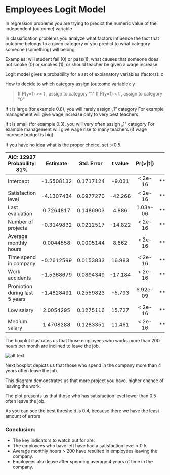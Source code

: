 # Employees Logit Model

In regression problems you are trying to predict the numeric value of the independent (outcome) variable

In classification problems you analyze what factors influence the fact that outcome belongs to a given category or you predict to what category someone (something) will belong

Examples: will student fail (0) or pass(1), what causes that someone does not smoke (0) or smokes (1), or should teacher be given a wage increase 

Logit model gives a probability for a set of explanatory variables (factors): x

How to decide to which category assign (outcome variable): y

> If P(y=1) >= t , assign to category "1"
> If P(y=1) < t ,   assign to category "0"

If t is large (for example 0.8), you will rarely assign „1” category
For example management will give wage increase only to very best teachers

If t is small (for example 0.3), you will very often assign „1” category
For example management will give wage rise to many teachers (if wage increase budget is big)

If you have no idea what is the proper choice, set t=0.5

|     AIC: 12927     Probability: 81%      |      Estimate     |     Std. Error    |      t value      |     Pr(>\|t\|)    |            |
|------------------------------------------|:-----------------:|:-----------------:|:-----------------:|:-----------------:|:----------:|
|     Intercept                            |     -1.5508132    |      0.1717124    |       -9.031      |      <   2e-16    |     ***    |
|     Satisfaction level                   |     -4.1307434    |      0.0977270    |     -42.268       |     <   2e-16     |     ***    |
|     Last evaluation                      |      0.7264817    |      0.1486903    |        4.886      |      1.03e-06     |     ***    |
|     Number of   projects                 |     -0.3149832    |      0.0212517    |       -14.822     |      <   2e-16    |     ***    |
|     Average monthly     hours            |      0.0044558    |      0.0005144    |        8.662      |      <   2e-16    |     ***    |
|     Time spend   in     company          |     -0.2612599    |      0.0153833    |       16.983      |      <   2e-16    |     ***    |
|     Work accidents                       |     -1.5368679    |      0.0894349    |       -17.184     |     <   2e-16     |     ***    |
|     Promotion   during last 5   years    |     -1.4828491    |      0.2559823    |       -5.793      |      6.92e-09     |     ***    |
|     Low salary                           |      2.0054295    |      0.1275116    |       15.727      |     <   2e-16     |     ***    |
|     Medium salary                        |      1.4708288    |      0.1283351    |       11.461      |     <   2e-16     |     ***    |

The boxplot illustrates us that those employees who works more than 200 hours per month are inclined to leave the job.

![alt text](https://github.com/ramapitecusment/employees_logit_model/tree/master/images/Rplot.jpeg)

Next boxplot depicts us that those who spend in the company more than 4 years often leave the job.



This diagram demonstrates us that more project you have, higher chance of leaving the work.



The plot presents us that those who has satisfaction level lower than 0.5 often leave the job.



As you can see the best threshold is 0.4, because there we have the least amount of errors


### Conclusion:
- The key indicators to watch out for are:
- The employees who have left have had a satisfaction level < 0.5.
- Average monthly hours > 200 have resulted in employees leaving the company.
- Employees also leave after spending average 4 years of time in the company.

